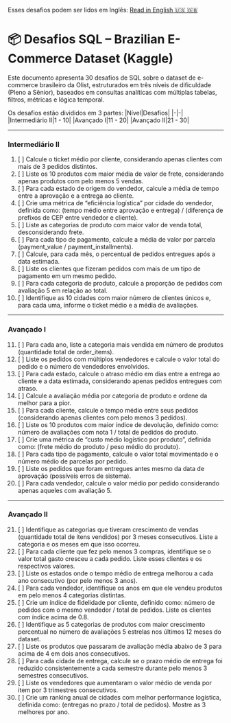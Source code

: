 Esses desafios podem ser lidos em Inglês: [Read in English :us: :gb:](/sql/CHALLENGES.md)

# 📦 Desafios SQL – Brazilian E-Commerce Dataset (Kaggle)

Este documento apresenta 30 desafios de SQL sobre o dataset de e-commerce brasileiro da Olist, estruturados em três níveis de dificuldade (Pleno a Sênior), baseados em consultas analíticas com múltiplas tabelas, filtros, métricas e lógica temporal.

Os desafios estão divididos em 3 partes:
|Nível|Desafios|
|-|-|
|Intermediário II|1 - 10|
|Avançado I|11 - 20|
|Avançado II|21 - 30|

---

### Intermediário II

1. [ ] Calcule o ticket médio por cliente, considerando apenas clientes com mais de 3 pedidos distintos.
2. [ ] Liste os 10 produtos com maior média de valor de frete, considerando apenas produtos com pelo menos 5 vendas.
3. [ ] Para cada estado de origem do vendedor, calcule a média de tempo entre a aprovação e a entrega ao cliente.
4. [ ] Crie uma métrica de “eficiência logística” por cidade do vendedor, definida como: (tempo médio entre aprovação e entrega) / (diferença de prefixos de CEP entre vendedor e cliente).
5. [ ] Liste as categorias de produto com maior valor de venda total, desconsiderando frete.
6. [ ] Para cada tipo de pagamento, calcule a média de valor por parcela (payment_value / payment_installments).
7. [ ] Calcule, para cada mês, o percentual de pedidos entregues após a data estimada.
8. [ ] Liste os clientes que fizeram pedidos com mais de um tipo de pagamento em um mesmo pedido.
9. [ ] Para cada categoria de produto, calcule a proporção de pedidos com avaliação 5 em relação ao total.
10. [ ] Identifique as 10 cidades com maior número de clientes únicos e, para cada uma, informe o ticket médio e a média de avaliações.

---

### Avançado I

11. [ ] Para cada ano, liste a categoria mais vendida em número de produtos (quantidade total de order_items).
12. [ ] Liste os pedidos com múltiplos vendedores e calcule o valor total do pedido e o número de vendedores envolvidos.
13. [ ] Para cada estado, calcule o atraso médio em dias entre a entrega ao cliente e a data estimada, considerando apenas pedidos entregues com atraso.
14. [ ] Calcule a avaliação média por categoria de produto e ordene da melhor para a pior.
15. [ ] Para cada cliente, calcule o tempo médio entre seus pedidos (considerando apenas clientes com pelo menos 3 pedidos).
16. [ ] Liste os 10 produtos com maior índice de devolução, definido como: número de avaliações com nota 1 / total de pedidos do produto.
17. [ ] Crie uma métrica de “custo médio logístico por produto”, definida como: (frete médio do produto / peso médio do produto).
18. [ ] Para cada tipo de pagamento, calcule o valor total movimentado e o número médio de parcelas por pedido.
19. [ ] Liste os pedidos que foram entregues antes mesmo da data de aprovação (possíveis erros de sistema).
20. [ ] Para cada vendedor, calcule o valor médio por pedido considerando apenas aqueles com avaliação 5.

---

### Avançado II

21. [ ] Identifique as categorias que tiveram crescimento de vendas (quantidade total de itens vendidos) por 3 meses consecutivos. Liste a categoria e os meses em que isso ocorreu.
22. [ ] Para cada cliente que fez pelo menos 3 compras, identifique se o valor total gasto cresceu a cada pedido. Liste esses clientes e os respectivos valores.
23. [ ] Liste os estados onde o tempo médio de entrega melhorou a cada ano consecutivo (por pelo menos 3 anos).
24. [ ] Para cada vendedor, identifique os anos em que ele vendeu produtos em pelo menos 4 categorias distintas.
25. [ ] Crie um índice de fidelidade por cliente, definido como: número de pedidos com o mesmo vendedor / total de pedidos. Liste os clientes com índice acima de 0.8.
26. [ ] Identifique as 5 categorias de produtos com maior crescimento percentual no número de avaliações 5 estrelas nos últimos 12 meses do dataset.
27. [ ] Liste os produtos que passaram de avaliação média abaixo de 3 para acima de 4 em dois anos consecutivos.
28. [ ] Para cada cidade de entrega, calcule se o prazo médio de entrega foi reduzido consistentemente a cada semestre durante pelo menos 3 semestres consecutivos.
29. [ ] Liste os vendedores que aumentaram o valor médio de venda por item por 3 trimestres consecutivos.
30. [ ] Crie um ranking anual de cidades com melhor performance logística, definida como: (entregas no prazo / total de pedidos). Mostre as 3 melhores por ano.
